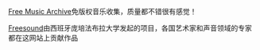 [ Free Music Archive](https://freemusicarchive.org/)免版权音乐收集，质量都不错很有感觉！ 


[Freesound](https://freesound.org/)由西班牙庞培法布拉大学发起的项目，各国艺术家和声音领域的专家都在这网站上贡献作品

